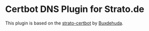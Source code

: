 # Certbot DNS Plugin for Strato.de

This plugin is based on the [strato-certbot](https://github.com/Buxdehuda/strato-certbot) by [Buxdehuda](https://github.com/Buxdehuda).